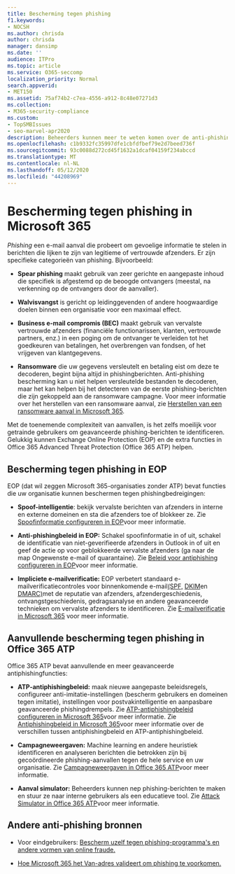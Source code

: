 ```yaml
---
title: Bescherming tegen phishing
f1.keywords:
- NOCSH
ms.author: chrisda
author: chrisda
manager: dansimp
ms.date: ''
audience: ITPro
ms.topic: article
ms.service: O365-seccomp
localization_priority: Normal
search.appverid:
- MET150
ms.assetid: 75af74b2-c7ea-4556-a912-8c48e07271d3
ms.collection:
- M365-security-compliance
ms.custom:
- TopSMBIssues
- seo-marvel-apr2020
description: Beheerders kunnen meer te weten komen over de anti-phishingbeveiligingsfuncties in Exchange Online Protection (EOP) en Office 365 Advanced Threat Protection (Office 365 ATP).
ms.openlocfilehash: c1b9332fc35997dfe1cbfdfbef79e2d7beed736f
ms.sourcegitcommit: 93c0088d272cd45f1632a1dcaf04159f234abccd
ms.translationtype: MT
ms.contentlocale: nl-NL
ms.lasthandoff: 05/12/2020
ms.locfileid: "44208969"
---
```

# <a name="anti-phishing-protection-in-microsoft-365"></a>Bescherming tegen phishing in Microsoft 365

*Phishing* een e-mail aanval die probeert om gevoelige informatie te stelen in berichten die lijken te zijn van legitieme of vertrouwde afzenders. Er zijn specifieke categorieën van phishing. Bijvoorbeeld:

- **Spear phishing** maakt gebruik van zeer gerichte en aangepaste inhoud die specifiek is afgestemd op de beoogde ontvangers (meestal, na verkenning op de ontvangers door de aanvaller).

- **Walvisvangst** is gericht op leidinggevenden of andere hoogwaardige doelen binnen een organisatie voor een maximaal effect.

- **Business e-mail compromis (BEC)** maakt gebruik van vervalste vertrouwde afzenders (financiële functionarissen, klanten, vertrouwde partners, enz.) in een poging om de ontvanger te verleiden tot het goedkeuren van betalingen, het overbrengen van fondsen, of het vrijgeven van klantgegevens.

- **Ransomware** die uw gegevens versleutelt en betaling eist om deze te decoderen, begint bijna altijd in phishingberichten. Anti-phishing bescherming kan u niet helpen versleutelde bestanden te decoderen, maar het kan helpen bij het detecteren van de eerste phishing-berichten die zijn gekoppeld aan de ransomware campagne. Voor meer informatie over het herstellen van een ransomware aanval, zie [Herstellen van een ransomware aanval in Microsoft 365](recover-from-ransomware.md).

Met de toenemende complexiteit van aanvallen, is het zelfs moeilijk voor getrainde gebruikers om geavanceerde phishing-berichten te identificeren. Gelukkig kunnen Exchange Online Protection (EOP) en de extra functies in Office 365 Advanced Threat Protection (Office 365 ATP) helpen.

## <a name="anti-phishing-protection-in-eop"></a>Bescherming tegen phishing in EOP

EOP (dat wil zeggen Microsoft 365-organisaties zonder ATP) bevat functies die uw organisatie kunnen beschermen tegen phishingbedreigingen:

- **Spoof-intelligentie**: bekijk vervalste berichten van afzenders in interne en externe domeinen en sta die afzenders toe of blokkeer ze. Zie [Spoofinformatie configureren in EOP](learn-about-spoof-intelligence.md)voor meer informatie.

- **Anti-phishingbeleid in EOP:** Schakel spoofinformatie in of uit, schakel de identificatie van niet-geverifieerde afzenders in Outlook in of uit en geef de actie op voor geblokkeerde vervalste afzenders (ga naar de map Ongewenste e-mail of quarantaine). Zie [Beleid voor antiphishing configureren in EOP](configure-anti-phishing-policies-eop.md)voor meer informatie.

- **Impliciete e-mailverificatie:** EOP verbetert standaard e-mailverificatiecontroles voor binnenkomende e-mail[(SPF,](set-up-spf-in-office-365-to-help-prevent-spoofing.md) [DKIM](use-dkim-to-validate-outbound-email.md)en [DMARC)](use-dmarc-to-validate-email.md)met de reputatie van afzenders, afzendergeschiedenis, ontvangstgeschiedenis, gedragsanalyse en andere geavanceerde technieken om vervalste afzenders te identificeren. Zie [E-mailverificatie in Microsoft 365](email-validation-and-authentication.md) voor meer informatie.

## <a name="additional-anti-phishing-protection-in-office-365-atp"></a>Aanvullende bescherming tegen phishing in Office 365 ATP

Office 365 ATP bevat aanvullende en meer geavanceerde antiphishingfuncties:

- **ATP-antiphishingbeleid:** maak nieuwe aangepaste beleidsregels, configureer anti-imitatie-instellingen (bescherm gebruikers en domeinen tegen imitatie), instellingen voor postvakintelligentie en aanpasbare geavanceerde phishingdrempels. Zie [ATP-antiphishingbeleid configureren in Microsoft 365](configure-atp-anti-phishing-policies.md)voor meer informatie. Zie [Antiphishingbeleid in Microsoft 365](set-up-anti-phishing-policies.md)voor meer informatie over de verschillen tussen antiphishingbeleid en ATP-antiphishingbeleid.

- **Campagneweergaven:** Machine learning en andere heuristiek identificeren en analyseren berichten die betrokken zijn bij gecoördineerde phishing-aanvallen tegen de hele service en uw organisatie. Zie [Campagneweergaven in Office 365 ATP](campaigns.md)voor meer informatie.

- **Aanval simulator:** Beheerders kunnen nep phishing-berichten te maken en stuur ze naar interne gebruikers als een educatieve tool. Zie [Attack Simulator in Office 365 ATP](attack-simulator.md)voor meer informatie.

## <a name="other-anti-phishing-resources"></a>Andere anti-phishing bronnen

- Voor eindgebruikers: [Bescherm uzelf tegen phishing-programma's en andere vormen van online fraude.](https://support.office.com/article/f84750b4-2f2c-46c3-89f6-e65f7f8c3546)

- [Hoe Microsoft 365 het Van-adres valideert om phishing te voorkomen.](how-office-365-validates-the-from-address.md)
